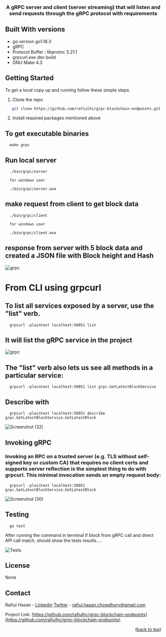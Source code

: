 <div id="top"></div>

<!-- PROJECT SHIELDS -->
<!--
*** I'm using markdown "reference style" links for readability.
*** Reference links are enclosed in brackets [ ] instead of parentheses ( ).
*** https://www.markdownguide.org/basic-syntax/#reference-style-links
-->




<!-- PROJECT LOGO -->
<br />
<div align="center">


  <h3 align="center">A gRPC server and client (server streaming) that will listen and
send requests through the gRPC protocol with  requirements</h3>


</div>




## Built With versions

* go version go1.18.3
* gRPC
* Protocol Buffer : libprotoc 3.21.1
* grpcurl.exe dev build
* GNU Make 4.3




<!-- GETTING STARTED -->
## Getting Started

To get a local copy up and running follow these simple steps.




1. Clone the repo
```sh
   git clone https://github.com/rafiulhc/grpc-blockchain-endpoints.git
```
2. Install required packages mentioned above




## To get executable binaries

```
  make grpc
  ```

## Run local server

```
  ./bin/grpc/server

  for windows user

  ./bin/grpc/server.exe
  ```

## make request from client to get block data

```
  ./bin/grpc/client

  for windows user

  ./bin/grpc/client.exe
  ```

## response from server with 5 block data and created a JSON file with Block height and Hash

![grpc](https://user-images.githubusercontent.com/68476971/191175281-2816f882-a3a4-46f7-ab70-0bb55266873f.png)

# From CLI using grpcurl

## To list all services exposed by a server, use the "list" verb.

```
  grpcurl -plaintext localhost:50051 list
  ```

## It will list the gRPC service in the project

![grpc](https://user-images.githubusercontent.com/68476971/191175281-2816f882-a3a4-46f7-ab70-0bb55266873f.png)

## The "list" verb also lets us see all methods in a particular service:

```
  grpcurl -plaintext localhost:50051 list grpc.GetLatestBlockService
  ```

## Describe with

```
  grpcurl -plaintext localhost:50051 describe grpc.GetLatestBlockService.GetLatestBlock
  ```
![Screenshot (32)](https://user-images.githubusercontent.com/68476971/191179130-c90a9943-7ada-4224-96cb-d68ea96e0c96.png)

## Invoking gRPC

### Invoking an RPC on a trusted server (e.g. TLS without self-signed key or custom CA) that requires no client certs and supports server reflection is the simplest thing to do with grpcurl. This minimal invocation sends an empty request body:

```
  grpcurl -plaintext localhost:50051 grpc.GetLatestBlockService.GetLatestBlock
  ```
![Screenshot (30)](https://user-images.githubusercontent.com/68476971/191177329-a52f60bf-54af-40c4-9e1a-c933b6666eb9.png)

<!--Testing-->
## Testing

```
  go test
```


After running the command in terminal if block from gRPC call and direct API call match, should show the tests results....


![Tests](https://user-images.githubusercontent.com/68476971/191172357-e5e74903-196b-4c7d-9652-fe52ef8c8a92.png)



<!-- LICENSE -->
## License

None



<!-- CONTACT -->
## Contact

Rafiul Hasan - [Linkedin](https://www.linkedin.com/in/hrafiul/)
               [Twitter](https://twitter.com/r_hasan_c)
               - rafiul.hasan.chowdhury@gmail.com

Project Link: [https://github.com/rafiulhc/grpc-blockchain-endpoints](https://github.com/rafiulhc/grpc-blockchain-endpoints)

<p align="right">(<a href="#top">back to top</a>)</p>
